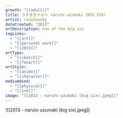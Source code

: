 ```yaml
---
growth: "[[adult]]"
title: うずまきナルト naruto uzumaki (BIG SIX)
artist: ravenowsky
dateCreated: "2013"
artDescription: one of the big six
tagLinks:
  - "[[art]]"
  - "[[personal work]]"
  - "[[2013]]"
artType:
  - "[[sketch]]"
  - "[[fanart]]"
artStyle:
  - "[[anime]]"
  - "[[character]]"
mediumUsed:
  - "[[physical]]"
  - "[[ink]]"
image: "[[2013 - naruto uzumaki (big six).jpeg]]"
---
```

![[2013 - naruto uzumaki (big six).jpeg]]